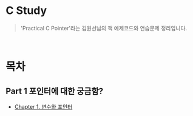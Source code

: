 # C Study

> 'Practical C Pointer'라는 김원선님의 책 예제코드와 연습문제 정리입니다.

<br>

# 목차
## Part 1 포인터에 대한 궁금함?
- [Chapter 1. 변수와 포인터](https://github.com/siotsiot/C-Study-2/tree/main/Chapter_01_변수와_포인터)
